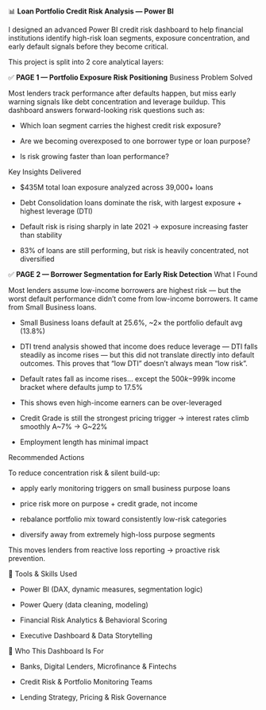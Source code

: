 📊 **Loan Portfolio Credit Risk Analysis — Power BI**

I designed an advanced Power BI credit risk dashboard to help financial institutions identify high-risk loan segments, exposure concentration, and early default signals before they become critical.

This project is split into 2 core analytical layers:

✅ **PAGE 1 — Portfolio Exposure Risk Positioning**
Business Problem Solved

Most lenders track performance after defaults happen, but miss early warning signals like debt concentration and leverage buildup. This dashboard answers forward-looking risk questions such as:

- Which loan segment carries the highest credit risk exposure?

- Are we becoming overexposed to one borrower type or loan purpose?

- Is risk growing faster than loan performance?

Key Insights Delivered

- $435M total loan exposure analyzed across 39,000+ loans

- Debt Consolidation loans dominate the risk, with largest exposure + highest leverage (DTI)

- Default risk is rising sharply in late 2021 → exposure increasing faster than stability

- 83% of loans are still performing, but risk is heavily concentrated, not diversified

✅ **PAGE 2 — Borrower Segmentation for Early Risk Detection**
What I Found

Most lenders assume low-income borrowers are highest risk — but the worst default performance didn’t come from low-income borrowers.
It came from Small Business loans.

- Small Business loans default at 25.6%, ~2× the portfolio default avg (13.8%)

- DTI trend analysis showed that income does reduce leverage — DTI falls steadily as income rises — but this did not translate directly into default outcomes. This proves that “low DTI” doesn’t always mean “low risk”.

- Default rates fall as income rises… except the $500k-$999k income bracket where defaults jump to 17.5%

- This shows even high-income earners can be over-leveraged

- Credit Grade is still the strongest pricing trigger → interest rates climb smoothly A~7% → G~22%

- Employment length has minimal impact

Recommended Actions

To reduce concentration risk & silent build-up:

- apply early monitoring triggers on small business purpose loans

- price risk more on purpose + credit grade, not income

- rebalance portfolio mix toward consistently low-risk categories

- diversify away from extremely high-loss purpose segments

This moves lenders from reactive loss reporting → proactive risk prevention.

🔧 Tools & Skills Used

- Power BI (DAX, dynamic measures, segmentation logic)

- Power Query (data cleaning, modeling)

- Financial Risk Analytics & Behavioral Scoring

- Executive Dashboard & Data Storytelling

👔 Who This Dashboard Is For

- Banks, Digital Lenders, Microfinance & Fintechs

- Credit Risk & Portfolio Monitoring Teams

- Lending Strategy, Pricing & Risk Governance
